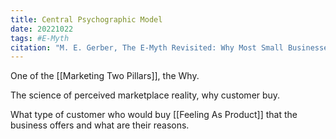 ```yaml
---
title: Central Psychographic Model
date: 20221022
tags: #E-Myth
citation: "M. E. Gerber, The E-Myth Revisited: Why Most Small Businesses Don’t Work and What to Do About It. Harper Collins, 2009."
---
```

One of the [[Marketing Two Pillars]], the Why.

The science of perceived marketplace reality, why customer buy. 

What type of customer who would buy [[Feeling As Product]] that the business offers and what are their reasons.